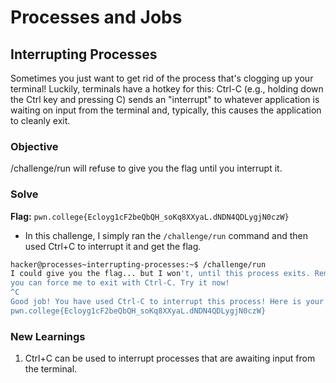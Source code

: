 # Processes and Jobs

## Interrupting Processes
Sometimes you just want to get rid of the process that's clogging up your terminal! Luckily, terminals have a hotkey for this: Ctrl-C (e.g., holding down the Ctrl key and pressing C) sends an "interrupt" to whatever application is waiting on input from the terminal and, typically, this causes the application to cleanly exit.

### Objective
/challenge/run will refuse to give you the flag until you interrupt it.

### Solve
**Flag:** `pwn.college{Ecloyg1cF2beQbQH_soKq8XXyaL.dNDN4QDLygjN0czW}`

- In this challenge, I simply ran the `/challenge/run` command and then used Ctrl+C to interrupt it and get the flag.

```bash
hacker@processes~interrupting-processes:~$ /challenge/run
I could give you the flag... but I won't, until this process exits. Remember,
you can force me to exit with Ctrl-C. Try it now!
^C
Good job! You have used Ctrl-C to interrupt this process! Here is your flag:
pwn.college{Ecloyg1cF2beQbQH_soKq8XXyaL.dNDN4QDLygjN0czW}
```

### New Learnings
1. Ctrl+C can be used to interrupt processes that are awaiting input from the terminal.